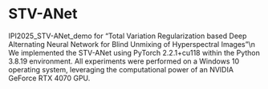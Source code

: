 # STV-ANet
IPI2025_STV-ANet_demo for “Total Variation Regularization based Deep Alternating Neural Network for Blind Unmixing of Hyperspectral Images”\n
We implemented the STV-ANet using PyTorch 2.2.1+cu118 within the Python 3.8.19 environment. All experiments were performed on a Windows 10 operating system, leveraging the computational power of an NVIDIA GeForce RTX 4070 GPU.
